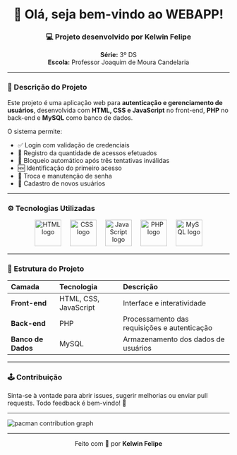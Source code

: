 <h1 align="center">👋 Olá, seja bem-vindo ao WEBAPP!</h1>

###

<h3 align="center">💻 Projeto desenvolvido por <strong>Kelwin Felipe</strong></h3>

<p align="center">
  <strong>Série:</strong> 3º DS <br>
  <strong>Escola:</strong> Professor Joaquim de Moura Candelaria
</p>

---

### 🧾 Descrição do Projeto

Este projeto é uma aplicação web para **autenticação e gerenciamento de usuários**, desenvolvida com **HTML, CSS e JavaScript** no front-end, **PHP** no back-end e **MySQL** como banco de dados.

O sistema permite:

* ✅ Login com validação de credenciais
* 🔢 Registro da quantidade de acessos efetuados
* 🚫 Bloqueio automático após três tentativas inválidas
* 🆕 Identificação do primeiro acesso
* 🔐 Troca e manutenção de senha
* 🧍 Cadastro de novos usuários

---

### ⚙️ Tecnologias Utilizadas

<div align="center">
  <img src="https://skillicons.dev/icons?i=html" height="60" alt="HTML logo" />
  <img width="12" />
  <img src="https://skillicons.dev/icons?i=css" height="60" alt="CSS logo" />
  <img width="12" />
  <img src="https://skillicons.dev/icons?i=javascript" height="60" alt="JavaScript logo" />
  <img width="12" />
  <img src="https://skillicons.dev/icons?i=php" height="60" alt="PHP logo" />
  <img width="12" />
  <img src="https://skillicons.dev/icons?i=mysql" height="60" alt="MySQL logo" />
</div>

---

### 🧩 Estrutura do Projeto

| Camada             | Tecnologia            | Descrição                                    |
| :----------------- | :-------------------- | :------------------------------------------- |
| **Front-end**      | HTML, CSS, JavaScript | Interface e interatividade                   |
| **Back-end**       | PHP                   | Processamento das requisições e autenticação |
| **Banco de Dados** | MySQL                 | Armazenamento dos dados de usuários          |

---

### 🕹️ Contribuição

Sinta-se à vontade para abrir issues, sugerir melhorias ou enviar pull requests.
Todo feedback é bem-vindo! 💬

---

<picture>
  <source media="(prefers-color-scheme: dark)" srcset="https://raw.githubusercontent.com/maurodesouza/maurodesouza/output/pacman-contribution-graph-dark.svg">
  <source media="(prefers-color-scheme: light)" srcset="https://raw.githubusercontent.com/maurodesouza/maurodesouza/output/pacman-contribution-graph.svg">
  <img alt="pacman contribution graph" src="https://raw.githubusercontent.com/maurodesouza/maurodesouza/output/pacman-contribution-graph.svg">
</picture>

---

<p align="center">Feito com 💙 por <strong>Kelwin Felipe</strong></p>
